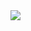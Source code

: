 <img src="http://a.hiphotos.baidu.com/zhidao/pic/item/21a4462309f79052f093a19e0ef3d7ca7acbd586.jpg"/>
